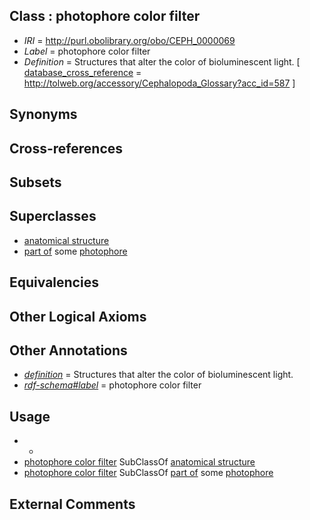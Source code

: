 
## Class : photophore color filter

 * *IRI* = http://purl.obolibrary.org/obo/CEPH_0000069
 * *Label* = photophore color filter
 * *Definition* = Structures that alter the color of bioluminescent light. [ [database_cross_reference](../../ef/oboInOwl#hasDbXref.md) = http://tolweb.org/accessory/Cephalopoda_Glossary?acc_id=587 ]

## Synonyms


## Cross-references


## Subsets


## Superclasses

 * [anatomical structure](../../UBERON/61/UBERON_0000061.md)
 * [part of](../../BFO/50/BFO_0000050.md) some [photophore](../../CEPH/98/CEPH_0000198.md)

## Equivalencies


## Other Logical Axioms


## Other Annotations

 * *[definition](../../IAO/15/IAO_0000115.md)* = Structures that alter the color of bioluminescent light.
 * *[rdf-schema#label](../../el/rdf-schema#label.md)* = photophore color filter

## Usage

 * -
 * [photophore color filter](../../CEPH/69/CEPH_0000069.md) SubClassOf [anatomical structure](../../UBERON/61/UBERON_0000061.md)
 * [photophore color filter](../../CEPH/69/CEPH_0000069.md) SubClassOf [part of](../../BFO/50/BFO_0000050.md) some [photophore](../../CEPH/98/CEPH_0000198.md)

## External Comments

